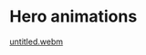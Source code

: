 # Hero animations

[untitled.webm](https://github.com/harsh13exe/practice/assets/139917598/35b7829d-3bf0-4e87-a989-f8db8b175b6f)
